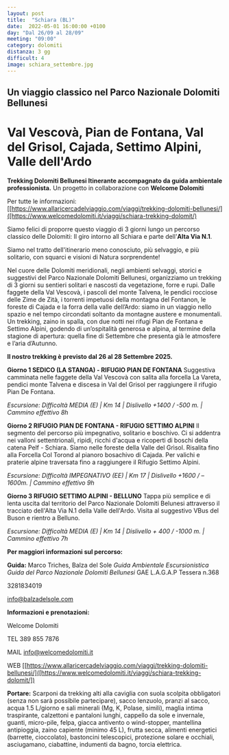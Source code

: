 ```yaml
---
layout: post
title:  "Schiara (BL)"
date:  2022-05-01 16:00:00 +0100
day: "Dal 26/09 al 28/09"
meeting: "09:00"
category: dolomiti 
distanza: 3 gg
difficult: 4
image: schiara_settembre.jpg
---
```


## Un viaggio classico nel Parco Nazionale Dolomiti Bellunesi

# Val Vescovà, Pian de Fontana, Val del Grisol, Cajada, Settimo Alpini, Valle dell'Ardo

**Trekking Dolomiti Bellunesi Itinerante accompagnato da guida ambientale professionista.**
Un progetto in collaborazione con **Welcome Dolomiti** 

Per tutte le informazioni:
[[https://www.allaricercadelviaggio.com/viaggi/trekking-dolomiti-bellunesi/]([https://www.welcomedolomiti.it/viaggi/schiara-trekking-dolomit/)

Siamo felici di proporre questo viaggio di 3 giorni lungo un percorso classico delle Dolomiti: Il giro intorno all Schiara e parte dell'**Alta Via N.1**.

Siamo nel tratto dell'itinerario meno conosciuto, più selvaggio, e più solitario, con squarci e visioni di Natura sorprendente!

Nel cuore delle Dolomiti meridionali, negli ambienti selvaggi, storici e suggestivi del Parco Nazionale Dolomiti Bellunesi, organizziamo un trekking di 3 giorni su sentieri solitari e nascosti da vegetazione, forre e rupi.
Dalle faggete della Val Vescovà, i pascoli del monte Talvena, le pendici rocciose delle Zime de Zità, i torrenti impetuosi della montagna del Fontanon, le foreste di Cajada e la forra della valle dell’Ardo: siamo in un viaggio nello spazio e nel tempo circondati soltanto da montagne austere e monumentali.
Un trekking, zaino in spalla, con due notti nei rifugi Pian de Fontana e Settimo Alpini, godendo di un’ospitalità generosa e alpina, al termine della stagione di apertura: quella fine di Settembre che presenta già le atmosfere e l’aria d’Autunno.

**Il nostro trekking è previsto dal 26 al 28 Settembre 2025.** 


**Giorno 1 SEDICO (LA STANGA) - RIFUGIO PIAN DE FONTANA**
Suggestiva camminata nelle faggete della Val Vescovà con salita alla forcella La Vareta, pendici monte Talvena e discesa in Val del Grisol per raggiungere il rifugio Pian De Fontana.

*Escursione: Difficoltà MEDIA (E) | Km 14 | Dislivello +1400 / -500 m. | Cammino effettivo 8h*

**Giorno 2 RIFUGIO PIAN DE FONTANA - RIFUGIO SETTIMO ALPINI**
Il segmento del percorso più impegnativo, solitario e boschivo. Ci si addentra nei valloni settentrionali, ripidi, ricchi d'acqua e ricoperti di boschi della catena Pelf - Schiara. Siamo nelle foreste della Valle del Grìsol. Risalita fino alla Forcella Col Torond al pianoro bosachivo di Cajada.
Per valichi e praterie alpine traversata fino a raggiungere il Rifugio Settimo Alpini.

*Escursione: Difficoltà IMPEGNATIVO (EE) | Km 17 | Dislivello +1600 / – 1600m. | Cammino effettivo 9h*

**Giorno 3 RIFUGIO SETTIMO ALPINI - BELLUNO**
Tappa più semplice e di lenta uscita dal territorio del Parco Nazionale Dolomiti Belunesi attraverso il tracciato dell'Alta Via N.1 della Valle dell'Ardo. Visita al suggestivo VBus del Buson e rientro a Belluno.

*Escursione: Difficoltà MEDIA (E) | Km 14 | Dislivello + 400 / -1000 m. | Cammino effettivo 7h*


**Per maggiori informazioni sul percorso:**

**Guida:** Marco Triches, Balza del Sole
*Guida Ambientale Escursionistica*
*Guida del Parco Nazionale Dolomiti Bellunesi*
GAE L.A.G.A.P Tessera n.368

3281834019 

info@balzadelsole.com 


**Informazioni e prenotazioni:**  

Welcome Dolomiti

TEL   389 855 7876

MAIL  info@welcomedolomiti.it

WEB   [[https://www.allaricercadelviaggio.com/viaggi/trekking-dolomiti-bellunesi/]([https://www.welcomedolomiti.it/viaggi/schiara-trekking-dolomit/])

**Portare:** Scarponi da trekking alti alla caviglia con suola scolpita obbligatori (senza non sarà possibile partecipare), sacco lenzuolo, pranzi al sacco, acqua 1.5 L/giorno e sali minerali (Mg, K, Polase, simili), maglia intima traspirante, calzettoni e pantaloni lunghi, cappello da sole e invernale, guanti, micro-pile, felpa, giacca antivento o wind-stopper, mantellina antipioggia, zaino capiente (minimo 45 L), frutta secca, alimenti energetici (barrette, cioccolato), bastoncini telescopici, protezione solare e occhiali, asciugamano, ciabattine, indumenti da bagno, torcia elettrica.
